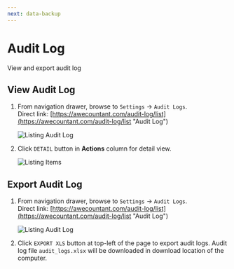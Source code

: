 ```yaml
---
next: data-backup
---
```


# Audit Log

View and export audit log

## View Audit Log
1. From navigation drawer, browse to `Settings` → `Audit Logs`.  
Direct link: [https://awecountant.com/audit-log/list](https://awecountant.com/audit-log/list "Audit Log")

   ![Listing Audit Log](~@assets/img/guide/audit_log_listing.jpg)

2. Click `DETAIL` button in **Actions** column for detail view.

	![Listing Items](~@assets/img/guide/audit_log_detail.jpg)

## Export Audit Log
1. From navigation drawer, browse to `Settings` → `Audit Logs`.  
Direct link: [https://awecountant.com/audit-log/list](https://awecountant.com/audit-log/list "Audit Log")

   ![Listing Audit Log](~@assets/img/guide/audit_log_listing.jpg)

2. Click `EXPORT XLS` button at top-left of the page to export audit logs. 
Audit log file `audit_logs.xlsx` will be downloaded in download location of the computer.